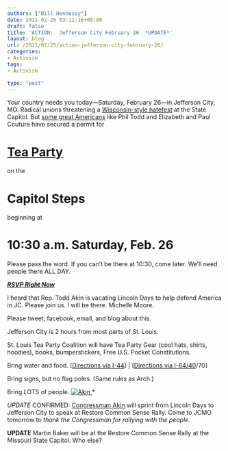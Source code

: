 ```yaml
---
authors: ["Bill Hennessy"]
date: 2011-02-26 03:11:16+00:00
draft: false
title: 'ACTION:  Jefferson City February 26  *UPDATE*'
layout: blog
url: /2011/02/25/action-jefferson-city-february-26/
categories:
- Activism
tags:
- Activism

type: "post"
---
```


Your country needs you today—Saturday, February 26—in Jefferson City, MO. Radical unions threatening a [Wisconsin-style hatefest](https://www.poedpatriot.com/2011/02/missouri-democrat-and-seiu-to-bring.html) at the State Capitol. But [some great Americans](https://www.poedpatriot.com/2011/02/missouri-tea-party-call-to-action.html) like Phil Todd and Elizabeth and Paul Couture have secured a permit for 

 

# [Tea Party](https://www.franklincountypatriots.org/2011/02/rally-in-jefferson-city-saturday/)

 

on the 

 

# Capitol Steps

 

beginning at 

 

# 10:30 a.m. Saturday, Feb. 26

 

 

Please pass the word. If you can’t be there at 10:30, come later. We’ll need people there ALL DAY.

 

**[_**RSVP Right Now**_](https://www.facebook.com/event.php?eid=185406014832023)**

 

I heard that Rep. Todd Akin is vacating Lincoln Days to help defend America in JC. Please join us. I will be there. Michelle Moore.

 

Please tweet, facebook, email, and blog about this. 

 

Jefferson City is 2 hours from most parts of St. Louis.

 

St. Louis Tea Party Coalition will have Tea Party Gear (cool hats, shirts, hoodies), books, bumperstickers, Free U.S. Pocket Constitutions.

 

Bring water and food. [[Directions via I-44](https://goo.gl/maps/exRr)] | [[Directions via I-64/40](https://goo.gl/maps/RX4V)/70]

 

Bring signs, but no flag poles. (Same rules as Arch.)

 

Bring LOTS of people. [![Akin](https://hennessysview.com/wp-content/uploads/2011/02/Akin_thumb.jpg)
](https://hennessysview.com/wp-content/uploads/2011/02/Akin.jpg)*


 

*UPDATE* CONFIRMED: [Congressman Akin](https://akin.house.gov/) will sprint from Lincoln Days to Jefferson City to speak at Restore Common Sense Rally. Come to JCMO tomorrow to _thank the Congressman for rallying with the people_.

 

**UPDATE** Martin Baker will be at the Restore Common Sense Rally at the Missouri State Capitol. Who else?
